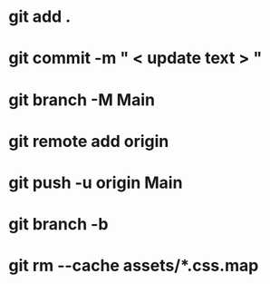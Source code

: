 # git add .
# git commit -m " < update text > "
# git branch -M Main
# git remote add origin
# git push -u origin Main
# git branch -b
# git rm --cache assets/*.css.map
